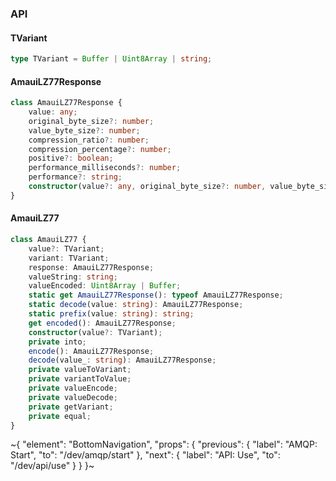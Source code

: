 

### API

#### TVariant

```ts
type TVariant = Buffer | Uint8Array | string;
```

#### AmauiLZ77Response

```ts
class AmauiLZ77Response {
    value: any;
    original_byte_size?: number;
    value_byte_size?: number;
    compression_ratio?: number;
    compression_percentage?: number;
    positive?: boolean;
    performance_milliseconds?: number;
    performance?: string;
    constructor(value?: any, original_byte_size?: number, value_byte_size?: number, compression_ratio?: number, compression_percentage?: number, positive?: boolean, performance_milliseconds?: number, performance?: string);
}
```

#### AmauiLZ77

```ts
class AmauiLZ77 {
    value?: TVariant;
    variant: TVariant;
    response: AmauiLZ77Response;
    valueString: string;
    valueEncoded: Uint8Array | Buffer;
    static get AmauiLZ77Response(): typeof AmauiLZ77Response;
    static decode(value: string): AmauiLZ77Response;
    static prefix(value: string): string;
    get encoded(): AmauiLZ77Response;
    constructor(value?: TVariant);
    private into;
    encode(): AmauiLZ77Response;
    decode(value_: string): AmauiLZ77Response;
    private valueToVariant;
    private variantToValue;
    private valueEncode;
    private valueDecode;
    private getVariant;
    private equal;
}
```

~{
  "element": "BottomNavigation",
  "props": {
    "previous": {
      "label": "AMQP: Start",
      "to": "/dev/amqp/start"
    },
    "next": {
      "label": "API: Use",
      "to": "/dev/api/use"
    }
  }
}~
